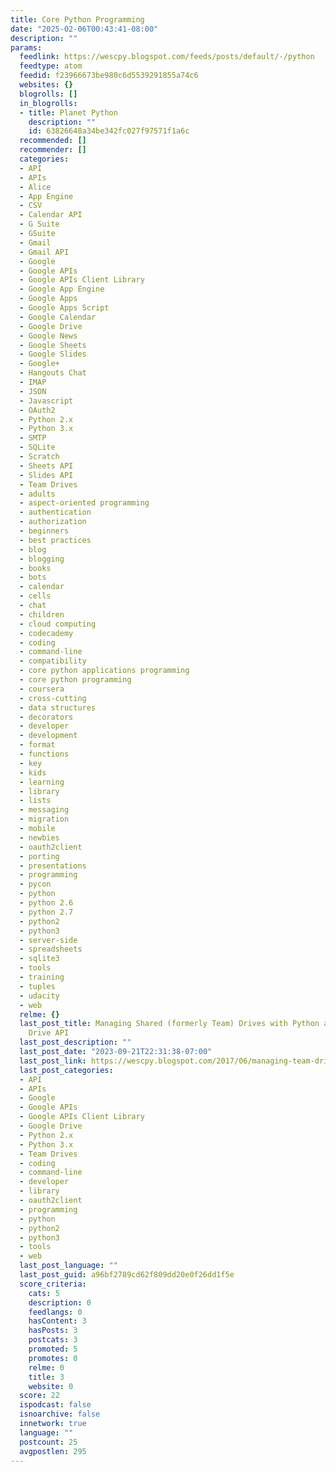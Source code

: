 ```yaml
---
title: Core Python Programming
date: "2025-02-06T00:43:41-08:00"
description: ""
params:
  feedlink: https://wescpy.blogspot.com/feeds/posts/default/-/python
  feedtype: atom
  feedid: f23966673be980c6d5539291855a74c6
  websites: {}
  blogrolls: []
  in_blogrolls:
  - title: Planet Python
    description: ""
    id: 63826648a34be342fc027f97571f1a6c
  recommended: []
  recommender: []
  categories:
  - API
  - APIs
  - Alice
  - App Engine
  - CSV
  - Calendar API
  - G Suite
  - GSuite
  - Gmail
  - Gmail API
  - Google
  - Google APIs
  - Google APIs Client Library
  - Google App Engine
  - Google Apps
  - Google Apps Script
  - Google Calendar
  - Google Drive
  - Google News
  - Google Sheets
  - Google Slides
  - Google+
  - Hangouts Chat
  - IMAP
  - JSON
  - Javascript
  - OAuth2
  - Python 2.x
  - Python 3.x
  - SMTP
  - SQLite
  - Scratch
  - Sheets API
  - Slides API
  - Team Drives
  - adults
  - aspect-oriented programming
  - authentication
  - authorization
  - beginners
  - best practices
  - blog
  - blogging
  - books
  - bots
  - calendar
  - cells
  - chat
  - children
  - cloud computing
  - codecademy
  - coding
  - command-line
  - compatibility
  - core python applications programming
  - core python programming
  - coursera
  - cross-cutting
  - data structures
  - decorators
  - developer
  - development
  - format
  - functions
  - key
  - kids
  - learning
  - library
  - lists
  - messaging
  - migration
  - mobile
  - newbies
  - oauth2client
  - porting
  - presentations
  - programming
  - pycon
  - python
  - python 2.6
  - python 2.7
  - python2
  - python3
  - server-side
  - spreadsheets
  - sqlite3
  - tools
  - training
  - tuples
  - udacity
  - web
  relme: {}
  last_post_title: Managing Shared (formerly Team) Drives with Python and the Google
    Drive API
  last_post_description: ""
  last_post_date: "2023-09-21T22:31:38-07:00"
  last_post_link: https://wescpy.blogspot.com/2017/06/managing-team-drives-with-python-and.html
  last_post_categories:
  - API
  - APIs
  - Google
  - Google APIs
  - Google APIs Client Library
  - Google Drive
  - Python 2.x
  - Python 3.x
  - Team Drives
  - coding
  - command-line
  - developer
  - library
  - oauth2client
  - programming
  - python
  - python2
  - python3
  - tools
  - web
  last_post_language: ""
  last_post_guid: a96bf2789cd62f809dd20e0f26dd1f5e
  score_criteria:
    cats: 5
    description: 0
    feedlangs: 0
    hasContent: 3
    hasPosts: 3
    postcats: 3
    promoted: 5
    promotes: 0
    relme: 0
    title: 3
    website: 0
  score: 22
  ispodcast: false
  isnoarchive: false
  innetwork: true
  language: ""
  postcount: 25
  avgpostlen: 295
---
```

